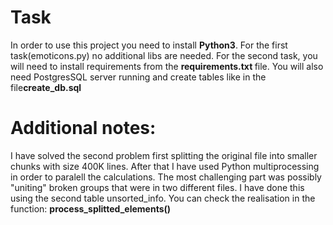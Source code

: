 # Task

In order to use this project you need to install <b>Python3</b>. For the first task(emoticons.py) no additional libs are needed.
For the second task, you will need to install requirements from the <b> requirements.txt </b> file. 
You will also need PostgresSQL server running and create tables like in the file<b>create_db.sql</b>

<h1>Additional notes:</h1> 
I have solved the second problem first splitting the original file into smaller chunks with size 400K lines. After that I have used 
Python multiprocessing in order to paralell the calculations. The most challenging part was possibly "uniting" broken groups that were
in two different files. I have done this using the second table unsorted_info.
You can check the realisation in the function: <b>process_splitted_elements()</b>

